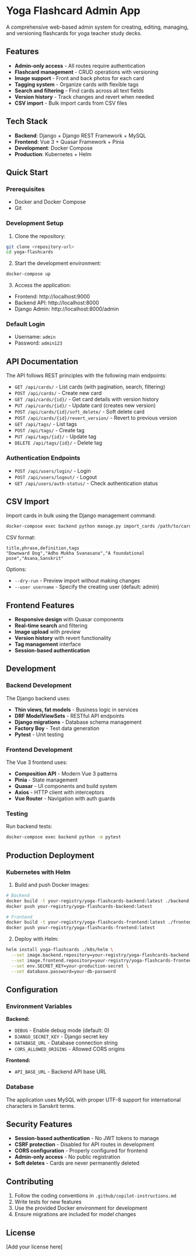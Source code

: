 # Yoga Flashcard Admin App

A comprehensive web-based admin system for creating, editing, managing, and versioning flashcards for yoga teacher study decks.

## Features

- **Admin-only access** - All routes require authentication
- **Flashcard management** - CRUD operations with versioning
- **Image support** - Front and back photos for each card
- **Tagging system** - Organize cards with flexible tags
- **Search and filtering** - Find cards across all text fields
- **Version history** - Track changes and revert when needed
- **CSV import** - Bulk import cards from CSV files

## Tech Stack

- **Backend**: Django + Django REST Framework + MySQL
- **Frontend**: Vue 3 + Quasar Framework + Pinia
- **Development**: Docker Compose
- **Production**: Kubernetes + Helm

## Quick Start

### Prerequisites

- Docker and Docker Compose
- Git

### Development Setup

1. Clone the repository:
```bash
git clone <repository-url>
cd yoga-flashcards
```

2. Start the development environment:
```bash
docker-compose up
```

3. Access the application:
- Frontend: http://localhost:9000
- Backend API: http://localhost:8000
- Django Admin: http://localhost:8000/admin

### Default Login

- Username: `admin`
- Password: `admin123`

## API Documentation

The API follows REST principles with the following main endpoints:

- `GET /api/cards/` - List cards (with pagination, search, filtering)
- `POST /api/cards/` - Create new card
- `GET /api/cards/{id}/` - Get card details with version history
- `PUT /api/cards/{id}/` - Update card (creates new version)
- `POST /api/cards/{id}/soft_delete/` - Soft delete card
- `POST /api/cards/{id}/revert_version/` - Revert to previous version
- `GET /api/tags/` - List tags
- `POST /api/tags/` - Create tag
- `PUT /api/tags/{id}/` - Update tag
- `DELETE /api/tags/{id}/` - Delete tag

### Authentication Endpoints

- `POST /api/users/login/` - Login
- `POST /api/users/logout/` - Logout  
- `GET /api/users/auth-status/` - Check authentication status

## CSV Import

Import cards in bulk using the Django management command:

```bash
docker-compose exec backend python manage.py import_cards /path/to/cards.csv
```

CSV format:
```csv
title,phrase,definition,tags
"Downward Dog","Adho Mukha Svanasana","A foundational pose","Asana,Sanskrit"
```

Options:
- `--dry-run` - Preview import without making changes
- `--user username` - Specify the creating user (default: admin)

## Frontend Features

- **Responsive design** with Quasar components
- **Real-time search** and filtering
- **Image upload** with preview
- **Version history** with revert functionality
- **Tag management** interface
- **Session-based authentication**

## Development

### Backend Development

The Django backend uses:
- **Thin views, fat models** - Business logic in services
- **DRF ModelViewSets** - RESTful API endpoints
- **Django migrations** - Database schema management
- **Factory Boy** - Test data generation
- **Pytest** - Unit testing

### Frontend Development

The Vue 3 frontend uses:
- **Composition API** - Modern Vue 3 patterns
- **Pinia** - State management
- **Quasar** - UI components and build system
- **Axios** - HTTP client with interceptors
- **Vue Router** - Navigation with auth guards

### Testing

Run backend tests:
```bash
docker-compose exec backend python -m pytest
```

## Production Deployment

### Kubernetes with Helm

1. Build and push Docker images:
```bash
# Backend
docker build -t your-registry/yoga-flashcards-backend:latest ./backend
docker push your-registry/yoga-flashcards-backend:latest

# Frontend
docker build -t your-registry/yoga-flashcards-frontend:latest ./frontend
docker push your-registry/yoga-flashcards-frontend:latest
```

2. Deploy with Helm:
```bash
helm install yoga-flashcards ./k8s/helm \
  --set image.backend.repository=your-registry/yoga-flashcards-backend \
  --set image.frontend.repository=your-registry/yoga-flashcards-frontend \
  --set env.SECRET_KEY=your-production-secret \
  --set database.password=your-db-password
```

## Configuration

### Environment Variables

**Backend:**
- `DEBUG` - Enable debug mode (default: 0)
- `DJANGO_SECRET_KEY` - Django secret key
- `DATABASE_URL` - Database connection string
- `CORS_ALLOWED_ORIGINS` - Allowed CORS origins

**Frontend:**
- `API_BASE_URL` - Backend API base URL

### Database

The application uses MySQL with proper UTF-8 support for international characters in Sanskrit terms.

## Security Features

- **Session-based authentication** - No JWT tokens to manage
- **CSRF protection** - Disabled for API routes in development
- **CORS configuration** - Properly configured for frontend
- **Admin-only access** - No public registration
- **Soft deletes** - Cards are never permanently deleted

## Contributing

1. Follow the coding conventions in `.github/copilot-instructions.md`
2. Write tests for new features
3. Use the provided Docker environment for development
4. Ensure migrations are included for model changes

## License

[Add your license here]

